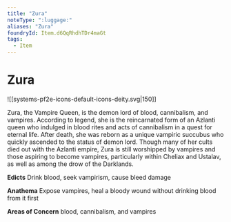 ```yaml
---
title: "Zura"
noteType: ":luggage:"
aliases: "Zura"
foundryId: Item.d6QqRhdhTDr4maGt
tags:
  - Item
---
```


# Zura
![[systems-pf2e-icons-default-icons-deity.svg|150]]

Zura, the Vampire Queen, is the demon lord of blood, cannibalism, and vampires. According to legend, she is the reincarnated form of an Azlanti queen who indulged in blood rites and acts of cannibalism in a quest for eternal life. After death, she was reborn as a unique vampiric succubus who quickly ascended to the status of demon lord. Though many of her cults died out with the Azlanti empire, Zura is still worshipped by vampires and those aspiring to become vampires, particularly within Cheliax and Ustalav, as well as among the drow of the Darklands.

**Edicts** Drink blood, seek vampirism, cause bleed damage

**Anathema** Expose vampires, heal a bloody wound without drinking blood from it first

**Areas of Concern** blood, cannibalism, and vampires
